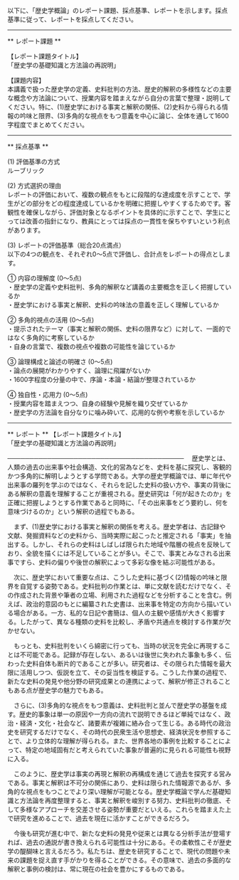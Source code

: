 以下に、「歴史学概論」のレポート課題、採点基準、レポートを示します。採点基準に従って、レポートを採点してください。

---------------------------------------
** レポート課題 **

【レポート課題タイトル】  
「歴史学の基礎知識と方法論の再説明」

【課題内容】  
本講義で扱った歴史学の定義、史料批判の方法、歴史的解釈の多様性などの主要な概念や方法論について、授業内容を踏まえながら自分の言葉で整理・説明してください。特に、(1)歴史学における事実と解釈の関係、(2)史料から得られる情報の吟味と限界、(3)多角的な視点をもつ意義を中心に論じ、全体を通して1600字程度でまとめてください。

---------------------------------------
** 採点基準 **

(1) 評価基準の方式  
ルーブリック  

(2) 方式選択の理由  
レポートの評価において、複数の観点をもとに段階的な達成度を示すことで、学生がどの部分をどの程度達成しているかを明確に把握しやすくするためです。客観性を確保しながら、評価対象となるポイントを具体的に示すことで、学生にとっては改善の指針になり、教員にとっては採点の一貫性を保ちやすいという利点があります。  

(3) レポートの評価基準（総合20点満点）  
以下の4つの観点を、それぞれ0～5点で評価し、合計点をレポートの得点とします。  

① 内容の理解度 (0～5点)  
・歴史学の定義や史料批判、多角的解釈など講義の主要概念を正しく把握しているか  
・歴史学における事実と解釈、史料の吟味法の意義を正しく理解しているか  

② 多角的視点の活用 (0～5点)  
・提示されたテーマ（事実と解釈の関係、史料の限界など）に対して、一面的ではなく多角的に考察しているか  
・自身の言葉で、複数の視点や複数の可能性を論じているか  

③ 論理構成と論述の明確さ (0～5点)  
・論点の展開がわかりやすく、論理に飛躍がないか  
・1600字程度の分量の中で、序論・本論・結論が整理されているか  

④ 独自性・応用力 (0～5点)  
・授業内容を踏まえつつ、自身の経験や見解を織り交ぜているか  
・歴史学の方法論を自分なりに噛み砕いて、応用的な例や考察を示しているか  

---------------------------------------
** レポート **
【レポート課題タイトル】  
「歴史学の基礎知識と方法論の再説明」

────────────────────────────────────────
　歴史学とは、人類の過去の出来事や社会構造、文化的営為などを、史料を基に探究し、客観的かつ多角的に解明しようとする学問である。大学の歴史学概論では、単に年代や出来事の羅列を学ぶのではなく、それらを記した史料の扱い方や、事実の背後にある解釈の意義を理解することが重視される。歴史研究は「何が起きたのか」を正確に把握しようとする作業であると同時に、「その出来事をどう要約し、何を意味づけるのか」という解釈の過程でもある。

　まず、(1)歴史学における事実と解釈の関係を考える。歴史学者は、古記録や文献、発掘資料などの史料から、当時実際に起こったと推定される「事実」を抽出する。しかし、それらの史料はしばしば限られた地域や階層の視点を反映しており、全貌を描くには不足していることが多い。そこで、事実とみなされる出来事ですら、史料の偏りや後世の解釈によって多彩な像を結ぶ可能性がある。

　次に、歴史学において重要な点は、こうした史料に基づく(2)情報の吟味と限界を自覚する姿勢である。史料批判の作業とは、単に文献を読むだけでなく、その作成された背景や筆者の立場、利用された過程などを分析することを含む。例えば、政治的意図のもとに編纂された史書は、出来事を特定の方向から描いている場合がある。一方、私的な日記や書簡は、個人の主観や感情が大きく影響する。したがって、異なる種類の史料を比較し、矛盾や共通点を検討する作業が欠かせない。

　もっとも、史料批判をいくら綿密に行っても、当時の状況を完全に再現することは不可能である。記録が存在しない、あるいは後世に失われた事象も多く、伝わった史料自体も断片的であることが多い。研究者は、その限られた情報を最大限に活用しつつ、仮説を立て、その妥当性を検証する。こうした作業の過程で、新たな史料の発見や他分野の研究成果との連携によって、解釈が修正されることもある点が歴史学の魅力でもある。

　さらに、(3)多角的な視点をもつ意義は、史料批判と並んで歴史学の基盤を成す。歴史的事象は単一の原因や一方向の流れで説明できるほど単純ではなく、政治・経済・文化・社会など、諸要素が複雑に絡み合って生じる。ある時代の政治史を研究するだけでなく、その時代の民衆生活や思想史、経済状況を参照することで、より立体的な理解が得られる。また、世界各地の事例を比較することによって、特定の地域固有だと考えられていた事象が普遍的に見られる可能性も視野に入る。

　このように、歴史学は事実の再現と解釈の再構成を通じて過去を探究する営みである。事実と解釈は不可分の関係にあり、史料は限られた情報源であるが、多角的な視点をもつことでより深い理解が可能となる。歴史学概論で学んだ基礎知識と方法論を再度整理すると、事実と解釈を峻別する努力、史料批判の徹底、そして多様なアプローチを交差させる姿勢が重要だといえる。これらを踏まえた上で研究を進めることで、過去を現在に活かすことができるだろう。

　今後も研究が進む中で、新たな史料の発見や従来とは異なる分析手法が登場すれば、過去の通説が書き換えられる可能性は十分にある。その柔軟性こそが歴史学の醍醐味と言えるだろう。私たちは、歴史を研究することで、現代の問題や未来の課題を捉え直す手がかりを得ることができる。その意味で、過去の多面的な解釈と事例の検討は、常に現在の社会を豊かにするものである。

